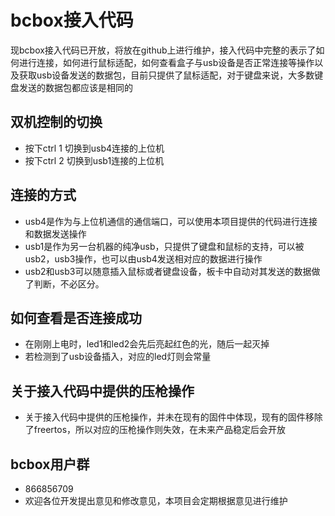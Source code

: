 
# bcbox接入代码

现bcbox接入代码已开放，将放在github上进行维护，接入代码中完整的表示了如何进行连接，如何进行鼠标适配，如何查看盒子与usb设备是否正常连接等操作以及获取usb设备发送的数据包，目前只提供了鼠标适配，对于键盘来说，大多数键盘发送的数据包都应该是相同的



## 双机控制的切换

- 按下ctrl 1 切换到usb4连接的上位机
- 按下ctrl 2 切换到usb1连接的上位机

## 连接的方式

- usb4是作为与上位机通信的通信端口，可以使用本项目提供的代码进行连接和数据发送操作
- usb1是作为另一台机器的纯净usb，只提供了键盘和鼠标的支持，可以被usb2，usb3操作，也可以由usb4发送相对应的数据进行操作
- usb2和usb3可以随意插入鼠标或者键盘设备，板卡中自动对其发送的数据做了判断，不必区分。

## 如何查看是否连接成功

- 在刚刚上电时，led1和led2会先后亮起红色的光，随后一起灭掉
- 若检测到了usb设备插入，对应的led灯则会常量

## 关于接入代码中提供的压枪操作

- 关于接入代码中提供的压枪操作，并未在现有的固件中体现，现有的固件移除了freertos，所以对应的压枪操作则失效，在未来产品稳定后会开放




## bcbox用户群

- 866856709
- 欢迎各位开发提出意见和修改意见，本项目会定期根据意见进行维护
